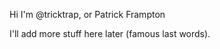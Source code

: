 Hi I'm @tricktrap, or Patrick Frampton

I'll add more stuff here later (famous last words).

<!---
tricktrap/tricktrap is a ✨ special ✨ repository because its `README.md` (this file) appears on your GitHub profile.
You can click the Preview link to take a look at your changes.
--->

